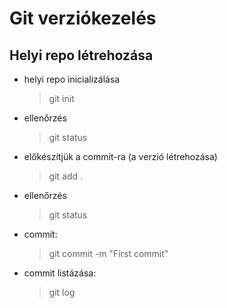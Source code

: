 # Git verziókezelés

## Helyi repo létrehozása

- helyi repo inicializálása
    > git init 
- ellenőrzés
    > git status
- előkészítjük a commit-ra (a verzió létrehozása)
    > git add .
- ellenőrzés
    > git status
- commit:
    > git commit -m "First commit"
- commit listázása:
    >git log